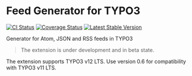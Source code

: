 # Feed Generator for TYPO3

[![CI Status](https://github.com/brotkrueml/typo3-feed-generator/workflows/CI/badge.svg?branch=main)](https://github.com/brotkrueml/typo3-feed-generator/actions?query=workflow%3ACI)
[![Coverage Status](https://coveralls.io/repos/github/brotkrueml/typo3-feed-generator/badge.svg?branch=main)](https://coveralls.io/github/brotkrueml/typo3-feed-generator?branch=main)
[![Latest Stable Version](https://img.shields.io/packagist/v/brotkrueml/typo3-feed-generator.svg?label=stable)](https://packagist.org/packages/brotkrueml/typo3-feed-generator)

Generator for Atom, JSON and RSS feeds in TYPO3

> The extension is under development and in beta state.

The extension supports TYPO3 v12 LTS.
Use version 0.6 for compatibility with TYPO3 v11 LTS.
